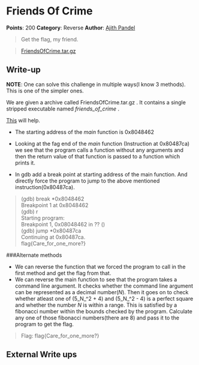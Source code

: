# Friends Of Crime
**Points**: 200
**Category**: Reverse 
**Author**: [Ajith Pandel](https://github.com/ajithps)
> Get the flag, my friend.

> [FriendsOfCrime.tar.gz](./FriendsOfCrime.tar.gz)

## Write-up
**NOTE**: One can solve this challenge in multiple ways(I know 3 methods). This is one of the simpler ones.

We are given a archive called FriendsOfCrime.tar.gz . It contains a single stripped executable named _friends\_of\_crime_ . 

[This](http://reverseengineering.stackexchange.com/questions/1935/how-to-handle-stripped-binaries-with-gdb-no-source-no-symbols-and-gdb-only-sho) will help.

* The starting address of the _main_ function is 0x8048462

* Looking at the fag end of the _main_ function (Instruction at 0x80487ca) we see that the program calls a function without any arguments and then the return value of that function is passed to a function which prints it.

* In gdb add a break point at starting address of the main function. And directly force the program to jump to the above mentioned instruction(0x80487ca).

> (gdb) break \*0x8048462<br/>
> Breakpoint 1 at 0x8048462<br/>
> (gdb) r<br/>
> Starting program: <br/>
> Breakpoint 1, 0x08048462 in ?? ()<br/>
> (gdb) jump \*0x80487ca<br/>
> Continuing at 0x80487ca.<br/>
> flag{Care\_for\_one\_more?}<br/>

###Alternate methods
* We can reverse the function that we forced the program to call in the first method and get the flag from that.
* We can reverse the main function to see that the program takes a command line argument. It checks whether the command line argument can be represented as a decimal number(_N_). Then it goes on to check whether atleast one of (5_N_^2 + 4) and (5_N_^2 - 4) is a perfect square and whether the number _N_ is within a range. This is satisfied by a fibonacci number within the bounds checked by the program. Calculate any one of those fibonacci numbers(there are 8) and pass it to the program to get the flag.

> Flag: flag{Care\_for\_one\_more?}

## External Write ups